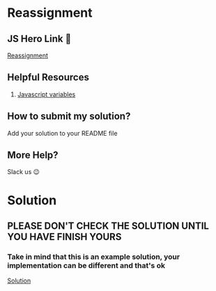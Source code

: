 # Reassignment

## JS Hero Link 🥋

[Reassignment](https://www.jshero.net/en/koans/jsx02.html)

## Helpful Resources

1. [Javascript variables](https://www.w3schools.com/js/js_variables.asp)

## How to submit my solution?

Add your solution to your README file

## More Help?

Slack us 😉

# Solution

## PLEASE DON'T CHECK THE SOLUTION UNTIL YOU HAVE FINISH YOURS

### Take in mind that this is an example solution, your implementation can be different and that's ok

[Solution](../sol)
